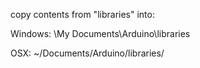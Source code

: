 copy contents from "libraries" into:

Windows:	\My Documents\Arduino\libraries

OSX:		~/Documents/Arduino/libraries/